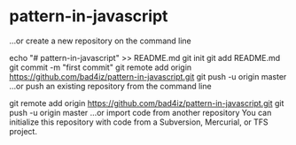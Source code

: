 # pattern-in-javascript

…or create a new repository on the command line

echo "# pattern-in-javascript" >> README.md
git init
git add README.md
git commit -m "first commit"
git remote add origin https://github.com/bad4iz/pattern-in-javascript.git
git push -u origin master
…or push an existing repository from the command line

git remote add origin https://github.com/bad4iz/pattern-in-javascript.git
git push -u origin master
…or import code from another repository
You can initialize this repository with code from a Subversion, Mercurial, or TFS project.
